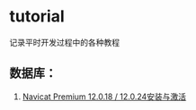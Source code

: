 # tutorial
记录平时开发过程中的各种教程


数据库：
------------
1. [Navicat Premium 12.0.18 / 12.0.24安装与激活](https://github.com/petsgre/tutorial/blob/master/%E6%95%B0%E6%8D%AE%E5%BA%93/Navicat%E5%AE%89%E8%A3%85%E4%B8%8E%E6%BF%80%E6%B4%BB.md)

